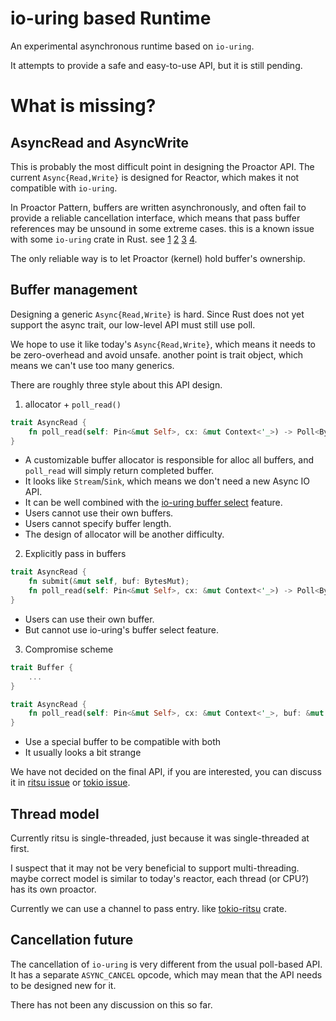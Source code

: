 # io-uring based Runtime

An experimental asynchronous runtime based on `io-uring`.

It attempts to provide a safe and easy-to-use API, but it is still pending.


# What is missing?

## AsyncRead and AsyncWrite

This is probably the most difficult point in designing the Proactor API.
The current `Async{Read,Write}` is designed for Reactor,
which makes it not compatible with `io-uring`.

In Proactor Pattern, buffers are written asynchronously,
and often fail to provide a reliable cancellation interface,
which means that pass buffer references may be unsound in some extreme cases.
this is a known issue with some `io-uring` crate in Rust. see
[1](https://github.com/slp/io-uring/issues/1)
[2](https://github.com/spacejam/rio/issues/1)
[3](https://github.com/spacejam/rio/issues/11)
[4](https://github.com/spacejam/rio/issues/12).

The only reliable way is to let Proactor (kernel) hold buffer's ownership.

## Buffer management

Designing a generic `Async{Read,Write}` is hard.
Since Rust does not yet support the async trait, our low-level API must still use poll.

We hope to use it like today's `Async{Read,Write}`,
which means it needs to be zero-overhead and avoid unsafe.
another point is trait object, which means we can't use too many generics.

There are roughly three style about this API design.

1. allocator + `poll_read()`

```rust
trait AsyncRead {
    fn poll_read(self: Pin<&mut Self>, cx: &mut Context<'_>) -> Poll<Bytes>;
}
```

  * A customizable buffer allocator is responsible for alloc all buffers,
    and `poll_read` will simply return completed buffer.
  * It looks like `Stream`/`Sink`, which means we don't need a new Async IO API.
  * It can be well combined with the [io-uring buffer select](https://lwn.net/Articles/815491/) feature.
  * Users cannot use their own buffers.
  * Users cannot specify buffer length.
  * The design of allocator will be another difficulty.

2. Explicitly pass in buffers

```rust
trait AsyncRead {
    fn submit(&mut self, buf: BytesMut);
    fn poll_read(self: Pin<&mut Self>, cx: &mut Context<'_>) -> Poll<BytesMut>;
}
```

* Users can use their own buffer.
* But cannot use io-uring's buffer select feature.

3. Compromise scheme

```rust
trait Buffer {
    ...
}

trait AsyncRead {
    fn poll_read(self: Pin<&mut Self>, cx: &mut Context<'_>, buf: &mut dyn Buffer) -> Poll<BytesMut>;
}
```

* Use a special buffer to be compatible with both
* It usually looks a bit strange

We have not decided on the final API,
if you are interested, you can discuss it in
[ritsu issue](https://github.com/quininer/ritsu/issues/2) or
[tokio issue](https://github.com/tokio-rs/tokio/issues/2411).

## Thread model

Currently ritsu is single-threaded, just because it was single-threaded at first.

I suspect that it may not be very beneficial to support multi-threading.
maybe correct model is similar to today's reactor,
each thread (or CPU?) has its own proactor.

Currently we can use a channel to pass entry. like [tokio-ritsu](./tokio-ritsu) crate.

## Cancellation future

The cancellation of `io-uring` is very different from the usual poll-based API.
It has a separate `ASYNC_CANCEL` opcode,
which may mean that the API needs to be designed new for it.

There has not been any discussion on this so far.
